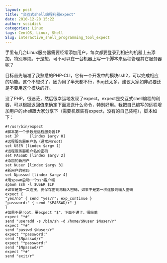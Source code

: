 ```yaml
---
layout: post
title: "交互式shell编程利器expect"
date: 2010-12-28 15:22
author: scsidisk
categories: Linux
tags: CentOS, Linux, Shell
Slug: interactive_shell_programming_tool_expect
---
```



手里有几台Linux服务器需要经常添加用户，每次都要登录到相应的机器上去添加，特别麻烦。于是想，可不可以在一台机器上写一个脚本来远程管理其它服务器呢？

目标首先瞄准了我熟悉的PHP-CLI，它有一个开发中的模块ssh2，可以完成相应的功能。这个不想说了，因为用了半天都不行，Bug还太多，建议大家如非必要还是不要用这个模块的好。

没了PHP，很迷茫，然后很幸运地发现了expect。expect是交互式shell编程的利器，可以根据返回值来确定下面发送什么命令，特别好用。我把自己编写的远程增加用户的shell跟大家分享下（需要机器装有expect，没有的自己装吧），脚本如下：

~~~~ {lang="bash" xml:lang="bash"}
#!/usr/bin/expect
#脚本第一个参数是远程服务器IP
set IP     [lindex $argv 0]
#远程服务器用户名（通常用root）
set USER [lindex $argv 1]
#远程服务器用户名的密码
set PASSWD [lindex $argv 2]
#添加的新用户
set Nuser [lindex $argv 3]
#新用户的密码
set Npasswd [lindex $argv 4]
#用spawn启动一个ssh客户端
spawn ssh -l $USER $IP
#如果是第一次连接，要保存密钥再输入密码，如果不是第一次连接则输入密码
expect {
"yes/no" { send "yes/r"; exp_continue }
"password:" { send "$PASSWD/r" }
}
#如果不是root，要expect "$"，下面不讲了，很简单
expect "*#"
send "useradd -s /bin/sh -d /home/$Nuser $Nuser/r"
expect "*#"
send "passwd $Nuser/r"
expect "*password:"
send "$Npasswd/r"
expect "*password:"
send "$Npasswd/r"
expect "*#"
send "exit/r"
~~~~

 


